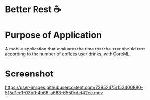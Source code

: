 # Better Rest ☕️

# Purpose of Application

A mobile application that evaluates the time that the user should rest according to the number of coffees user drinks, with CoreML.

# Screenshot

https://user-images.githubusercontent.com/73952475/153400880-515d1ce1-03b0-4b68-a663-6550cdcf42ec.mov

